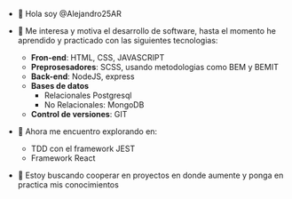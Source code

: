 - 👋 Hola soy @Alejandro25AR
- 👀 Me interesa y motiva el desarrollo de software, hasta el momento he aprendido y practicado con las siguientes tecnologias:
    - <strong>Fron-end</strong>: HTML, CSS, JAVASCRIPT<br>
    - <strong>Preprosesadores</strong>: SCSS, usando metodologias como BEM y BEMIT
    - <strong>Back-end</strong>: NodeJS, express
    - <strong>Bases de datos</strong>
      - Relacionales Postgresql
      - No Relacionales: MongoDB
    - <strong>Control de versiones</strong>: GIT<br>

- 🌱 Ahora me encuentro explorando en: 
    - TDD con el framework JEST
    - Framework React
- 💞️ Estoy buscando cooperar en proyectos en donde aumente y ponga en practica mis conocimientos<br>
